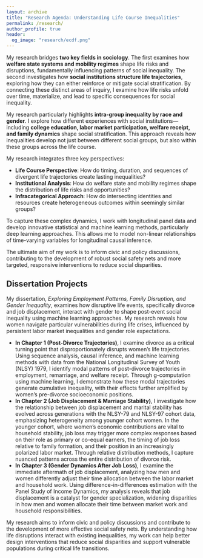 ```yaml
---
layout: archive
title: "Research Agenda: Understanding Life Course Inequalities"
permalink: /research/
author_profile: true
header:
  og_image: "research/ecdf.png"
---
```


My research bridges **two key fields in sociology**. The first examines how **welfare state systems and mobility regimes** shape life risks and disruptions, fundamentally influencing patterns of social inequality. The second investigates how **social institutions structure life trajectories**, exploring how they can either reinforce or mitigate social stratification. By connecting these distinct areas of inquiry, I examine how life risks unfold over time, materialize, and lead to specific consequences for social inequality.

My research particularly highlights **intra-group inequality by race and gender**. I explore how different experiences with social institutions—including **college education, labor market participation, welfare receipt, and family dynamics** shape social stratification. This approach reveals how inequalities develop not just between different social groups, but also within these groups across the life course.

My research integrates three key perspectives:

* **Life Course Perspective**: How do timing, duration, and sequences of divergent life trajectories create lasting inequalities?
* **Institutional Analysis**: How do welfare state and mobility regimes shape the distribution of life risks and opportunities?
* **Infracategorical Approach**: How do intersecting identities and resources create heterogeneous outcomes within seemingly similar groups?

To capture these complex dynamics, I work with longitudinal panel data and develop innovative statistical and machine learning methods, particularly deep learning approaches. This allows me to model non-linear relationships of time-varying variables for longitudinal causal inference.

The ultimate aim of my work is to inform civic and policy discussions, contributing to the development of robust social safety nets and more targeted, responsive interventions to reduce social disparities. 


## Dissertation Projects 

My dissertation, _Exploring Employment Patterns, Family Disruption, and Gender Inequality_, examines how disruptive life events, specifically divorce and job displacement, interact with gender to shape post-event social inequality using machine learning approaches. My research reveals how women navigate particular vulnerabilities during life crises, influenced by persistent labor market inequalities and gender role expectations.

* **In Chapter 1 (Post-Divorce Trajectories)**, I examine divorce as a critical turning point that disproportionately disrupts women’s life trajectories. Using sequence analysis, causal inference, and machine learning methods with data from the National Longitudinal Survey of Youth (NLSY) 1979, I identify modal patterns of post-divorce trajectories in employment, remarriage, and welfare receipt. Through g-computation using machine learning, I demonstrate how these modal trajectories generate cumulative inequality, with their effects further amplified by women’s pre-divorce socioeconomic positions.
* **In Chapter 2 (Job Displacement & Marriage Stability)**, I investigate how the relationship between job displacement and marital stability has evolved across generations with the NLSY-79 and NLSY-97 cohort data, emphasizing heterogeneity among younger cohort women. In the younger cohort, where women’s economic contributions are vital to household stability, job loss may trigger more complex responses based on their role as primary or co-equal earners, the timing of job loss relative to family formation, and their position in an increasingly polarized labor market. Through relative distribution methods, I capture nuanced patterns across the entire distribution of divorce risk.
* **In Chapter 3 (Gender Dynamics After Job Loss)**, I examine the immediate aftermath of job displacement, analyzing how men and women differently adjust their time allocation between the labor market and household work. Using difference-in-differences estimation with the Panel Study of Income Dynamics, my analysis reveals that job displacement is a catalyst for gender specialization, widening disparities in how men and women allocate their time between market work and household responsibilities.
  
My research aims to inform civic and policy discussions and contribute to the development of more effective social safety nets. By understanding how life disruptions interact with existing inequalities, my work can help better design interventions that reduce social disparities and support vulnerable populations during critical life transitions.




